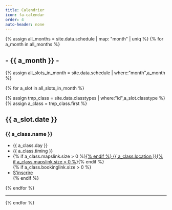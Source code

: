 ```yaml
---
title: Calendrier
icon: fa-calendar
order: 4
auto-header: none
---
```


<!-- trouve tous les mois dans le planning  et boucle dessus -->
{% assign all_months = site.data.schedule |  map: "month" | uniq %}
{% for a_month in all_months %}

<!-- imprime le titre de mois -->
<div class="row row-striped">
  <div class="col-12 text-center">
    <h2>- {{ a_month }} -</h2>
  </div>
</div>

<!-- trouve tous les creneaux du mois et boucle dessus -->
{% assign all_slots_in_month = site.data.schedule |  where:"month",a_month %}

{% for a_slot in all_slots_in_month %}

<!-- trouve le template de cours correspondant (renvoie un tableau d'ou la boucle fictive sur tmp_class ) -->
{% assign tmp_class = site.data.classtypes |  where:"id",a_slot.classtype %}
{% assign a_class = tmp_class.first %}


<div class="row row-striped">
  <div class="col-2 text-right">
    <h2><span class="badge badge-secondary">{{ a_slot.date }}</span></h2>
  </div>
  <div class="col-10">
    <h3 class="text-left">{{ a_class.name }}</h3>
    <ul class="list-inline text-left">
        <li class="list-inline-item"><i class="fa fa-calendar" aria-hidden="true"></i> {{ a_class.day }}</li>
      <li class="list-inline-item"><i class="fa fa-clock" aria-hidden="true"></i> {{ a_class.timing }}</li>
      <li class="list-inline-item">{% if a_class.mapslink.size > 0 %}<a href="{{ a_class.mapslink }}" target="_blank">{% endif %}<i class="fa fa-location-arrow" aria-hidden="true"></i> {{ a_class.location }}{% if a_class.mapslink.size > 0 %}</a>{% endif %}</li>
      {% if a_class.bookinglink.size > 0 %}<li class="list-inline-item"><a href="{{ a_class.bookinglink }}" target="{{ a_class.bookingtarget }}"><i class="fa fa-plus" aria-hidden="true"></i> S'inscrire</a></li>{% endif %}
    </ul>
  </div>
</div>

{% endfor %}


<hr class="major" />
{% endfor %}
